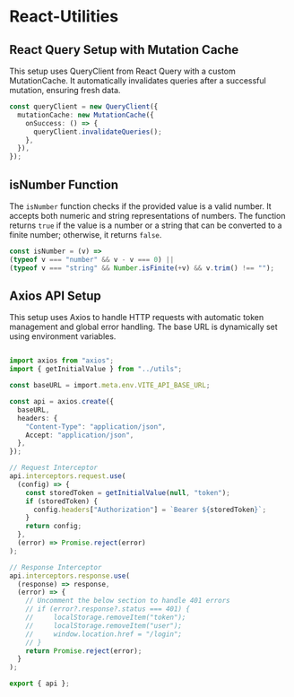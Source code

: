 # React-Utilities
## React Query Setup with Mutation Cache
This setup uses QueryClient from React Query with a custom MutationCache. It automatically invalidates queries after a successful mutation, ensuring fresh data.

```typescript
const queryClient = new QueryClient({
  mutationCache: new MutationCache({
    onSuccess: () => {
      queryClient.invalidateQueries();
    },
  }),
});
```

## isNumber Function
The `isNumber` function checks if the provided value is a valid number. It accepts both numeric and string representations of numbers. The function returns `true` if the value is a number or a string that can be converted to a finite number; otherwise, it returns `false`.

```typescript
const isNumber = (v) =>
(typeof v === "number" && v - v === 0) ||
(typeof v === "string" && Number.isFinite(+v) && v.trim() !== "");
```


## Axios API Setup
This setup uses Axios to handle HTTP requests with automatic token management and global error handling. The base URL is dynamically set using environment variables.

```typescript

import axios from "axios";
import { getInitialValue } from "../utils";

const baseURL = import.meta.env.VITE_API_BASE_URL;

const api = axios.create({
  baseURL,
  headers: {
    "Content-Type": "application/json",
    Accept: "application/json",
  },
});

// Request Interceptor
api.interceptors.request.use(
  (config) => {
    const storedToken = getInitialValue(null, "token");
    if (storedToken) {
      config.headers["Authorization"] = `Bearer ${storedToken}`;
    }
    return config;
  },
  (error) => Promise.reject(error)
);

// Response Interceptor
api.interceptors.response.use(
  (response) => response,
  (error) => {
    // Uncomment the below section to handle 401 errors
    // if (error?.response?.status === 401) {
    //     localStorage.removeItem("token");
    //     localStorage.removeItem("user");
    //     window.location.href = "/login";
    // }
    return Promise.reject(error);
  }
);

export { api };

```

